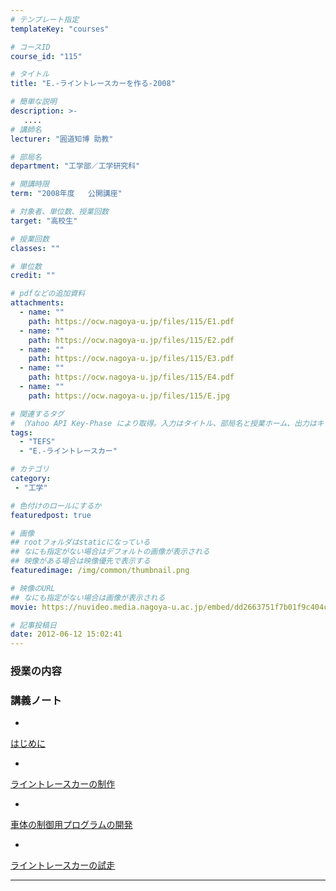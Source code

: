```yaml
---
# テンプレート指定
templateKey: "courses"

# コースID
course_id: "115"

# タイトル
title: "E.-ライントレースカーを作る-2008"

# 簡単な説明
description: >-
   ....
# 講師名
lecturer: "圓道知博 助教"

# 部局名
department: "工学部／工学研究科"

# 開講時限
term: "2008年度	公開講座"

# 対象者、単位数、授業回数
target: "高校生"

# 授業回数
classes: ""

# 単位数
credit: ""

# pdfなどの追加資料
attachments:
  - name: "" 
    path: https://ocw.nagoya-u.jp/files/115/E1.pdf
  - name: "" 
    path: https://ocw.nagoya-u.jp/files/115/E2.pdf
  - name: "" 
    path: https://ocw.nagoya-u.jp/files/115/E3.pdf
  - name: "" 
    path: https://ocw.nagoya-u.jp/files/115/E4.pdf
  - name: "" 
    path: https://ocw.nagoya-u.jp/files/115/E.jpg

# 関連するタグ
# （Yahoo API Key-Phase により取得。入力はタイトル、部局名と授業ホーム、出力はキーフレーズ（tags））
tags:
  - "TEFS"
  - "E.-ライントレースカー"

# カテゴリ
category:
 - "工学"

# 色付けのロールにするか
featuredpost: true

# 画像
## rootフォルダはstaticになっている
## なにも指定がない場合はデフォルトの画像が表示される
## 映像がある場合は映像優先で表示する
featuredimage: /img/common/thumbnail.png

# 映像のURL
## なにも指定がない場合は画像が表示される
movie: https://nuvideo.media.nagoya-u.ac.jp/embed/dd2663751f7b01f9c404c9fd4f5ebdeac3f0f60e

# 記事投稿日
date: 2012-06-12 15:02:41
---
```


### 授業の内容
















### 講義ノート


-
[はじめに](https://ocw.nagoya-u.jp/files/115/E1.pdf) 


-
[ライントレースカーの制作](https://ocw.nagoya-u.jp/files/115/E2.pdf) 


-
[車体の制御用プログラムの開発](https://ocw.nagoya-u.jp/files/115/E3.pdf) 


-
[ライントレースカーの試走](https://ocw.nagoya-u.jp/files/115/E4.pdf) 











-----